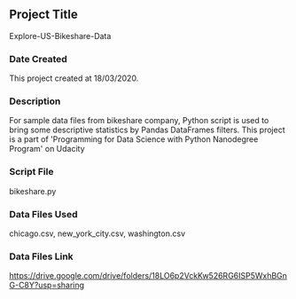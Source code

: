 
## Project Title
Explore-US-Bikeshare-Data

### Date Created
This project created at 18/03/2020.

### Description
For sample data files from bikeshare company, Python script is used to bring some descriptive statistics by Pandas DataFrames filters.
This project is a part of 'Programming for Data Science with Python Nanodegree Program' on Udacity

### Script File
bikeshare.py

### Data Files Used
chicago.csv, new_york_city.csv, washington.csv

### Data Files Link
https://drive.google.com/drive/folders/18LO6p2VckKw526RG6ISP5WxhBGnG-C8Y?usp=sharing
